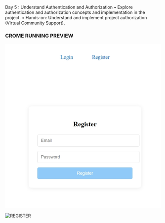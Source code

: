 Day 5 : Understand Authentication and Authorization
• Explore authentication and authorization concepts and implementation in the project.
• Hands-on: Understand and implement project authorization (Virtual Community Support).


 ### CROME RUNNING PREVIEW

![LOGIN](https://github.com/neel1112/Tatvasoft_Internship_2025/blob/main/Day%206/login%20(1).jpeg)

![REGISTER]()
